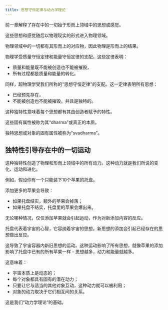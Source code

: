 ```yaml
---
title: 思想守恒定律与动力学理论
---
```



前一章解释了存在中的一切始于形而上领域中的思想或感觉。

这些思想和感觉随后以物理现实的形式进入物理领域。

物理领域中的一切都有其形而上的对应物，因此物理是形而上的结果。

物理学受质量守恒定律和能量守恒定律的支配。这些定律表明：
- 质量和能量既不能被创造也不能被摧毁，
- 所有过程都是质量和能量的转化。

同样，超物理学受我们所称的“思想守恒定律”的支配。这一定律表明所有思想：
- 已经预先存在，
- 不能被创造也不能被摧毁，并且是独特的。

这种独特性意味着每个思想都有其由创造者赋予的特性。

这些固有属性被称为其“dharma”或真正的本质。

独特思想或对象的固有属性被称为“svadharma”。

## 独特性引导存在中的一切运动

这种独特性创造了物理和形而上领域中的所有动力。这种动力就是我们所说的变化、运动和进化。

例如，假设你有一个只能装下10个苹果的托盘。

添加更多的苹果会导致：
- 如果托盘结实，额外的苹果会掉落；
- 如果托盘不结实，托盘里的苹果会爆出来。

无论哪种情况，仅仅添加苹果就会引起运动，作为对新添加内容的反应。

托盘代表着宇宙的心智，它容纳着宇宙的思想。新思想的添加会引起已经存在的思想做出反应。

这导致了宇宙容器内新旧思想的运动。这种运动影响了所有思想，就像苹果的添加影响了托盘中已有的所有苹果一样 - 思想越多，动力和能量就越多。

这意味着：
- 宇宙本质上是动态的；
- 每个对象都具有固有的潜在动力；
- 只要让它与适当的其他对象互动，这种动力就可以被利用；
- 对象的动力取决于它们相互间的关系。

这是我们“动力学理论”的基础。
